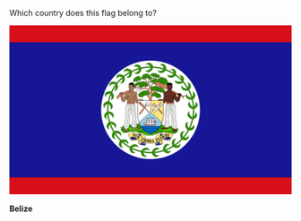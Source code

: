 Which country does this flag belong to?

![Flag of Belize](images/Flag_of_Belize.svg)
<!--question-->
**Belize**